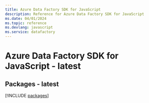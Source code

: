 ```yaml
---
title: Azure Data Factory SDK for JavaScript
description: Reference for Azure Data Factory SDK for JavaScript
ms.date: 04/01/2024
ms.topic: reference
ms.devlang: javascript
ms.service: datafactory
---
```

# Azure Data Factory SDK for JavaScript - latest
## Packages - latest
[!INCLUDE [packages](data-factory-index.md)]
